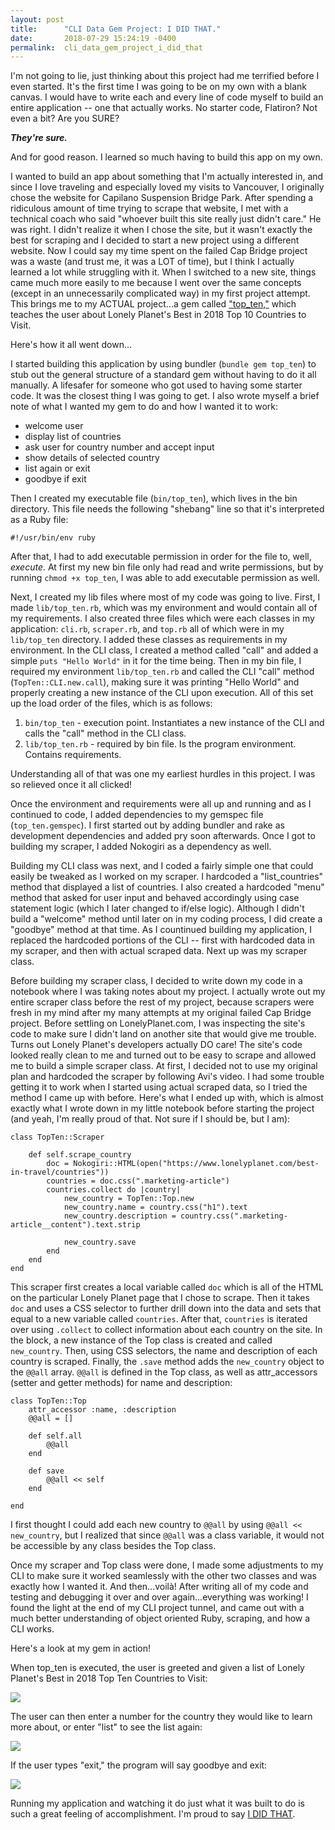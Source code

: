```yaml
---
layout: post
title:      "CLI Data Gem Project: I DID THAT."
date:       2018-07-29 15:24:19 -0400
permalink:  cli_data_gem_project_i_did_that
---
```



I'm not going to lie, just thinking about this project had me terrified before I even started. It's the first time I was going to be on my own with a blank canvas. I would have to write each and every line of code myself to build an entire application -- one that actually works. No starter code, Flatiron? Not even a bit? Are you SURE?

***They're sure.***

And for good reason. I learned so much having to build this app on my own. 


I wanted to build an app about something that I'm actually interested in, and since I love traveling and especially loved my  visits to Vancouver, I originally chose the website for Capilano Suspension Bridge Park. After spending a ridiculous amount of time trying to scrape that website, I met with a technical coach who said "whoever built this site really just didn't care." He was right. I didn't realize it when I chose the site, but it wasn't exactly the best for scraping and I decided to start a new project using a different website. Now I could say my time spent on the failed Cap Bridge project was a waste (and trust me, it was a LOT of time), but I think I actually learned a lot while struggling with it. When I switched to a new site, things came much more easily to me because I went over the same concepts (except in an unnecessarily complicated way) in my first project attempt. This brings me to my ACTUAL project...a gem called ["top_ten,"](https://github.com/alavia/top_ten) which teaches the user about Lonely Planet's Best in 2018 Top 10 Countries to Visit. 

Here's how it all went down...

I started building this application by using bundler (```bundle gem top_ten```) to stub out the general structure of a standard gem without having to do it all manually. A lifesafer for someone who got used to having some starter code. It was the closest thing I was going to get. I also wrote myself a brief note of what I wanted my gem to do and how I wanted it to work:

* welcome user
* display list of countries
* ask user for country number and accept input
* show details of selected country
* list again or exit
* goodbye if exit

Then I created my executable file (```bin/top_ten```), which lives in the bin directory. This file needs the following "shebang" line so that it's interpreted as a Ruby file:

`#!/usr/bin/env ruby`

After that, I had to add executable permission in order for the file to, well, *execute*. At first my new bin file only had read and write permissions, but by running `chmod +x top_ten`, I was able to add executable permission as well.

Next, I created my lib files where most of my code was going to live. First, I made `lib/top_ten.rb`, which was my environment and would contain all of my requirements. I also created three files which were each classes in my application: `cli.rb`, `scraper.rb`, and `top.rb` all of which were in my `lib/top_ten` directory. I added these classes as requirements in my environment. In the CLI class, I created a method called "call" and added a simple `puts "Hello World"` in it for the time being. Then in my bin file, I required my environment `lib/top_ten.rb` and called the CLI "call" method (`TopTen::CLI.new.call`), making sure it was printing "Hello World" and properly creating a new instance of the CLI upon execution. All of this set up the load order of the files, which is as follows: 

1. `bin/top_ten` - execution point. Instantiates a new instance of the CLI and calls the "call" method in the CLI class.
2. `lib/top_ten.rb` - required by bin file. Is the program environment. Contains requirements.

Understanding all of that was one my earliest hurdles in this project. I was so relieved once it all clicked!

Once the environment and requirements were all up and running and as I continued to code, I added dependencies to my gemspec file (`top_ten.gemspec`). I first started out by adding bundler and rake as development dependencies and added pry soon afterwards. Once I got to building my scraper, I added Nokogiri as a dependency as well.

Building my CLI class was next, and I coded a fairly simple one that could easily be tweaked as I worked on my scraper. I hardcoded a "list_countries" method that displayed a list of countries. I also created a hardcoded "menu" method that asked for user input and behaved accordingly using case statement logic (which I later changed to if/else logic). Although I didn't build a "welcome" method until later on in my coding process, I did create a "goodbye" method at that time. As I countinued building my application, I replaced the hardcoded portions of the CLI -- first with hardcoded data in my scraper, and then with actual scraped data. Next up was my scraper class.

Before building my scraper class, I decided to write down my code in a notebook where I was taking notes about my project. I actually wrote out my entire scraper class before the rest of my project, because scrapers were fresh in my mind after my many attempts at my original failed Cap Bridge project. Before settling on LonelyPlanet.com, I was inspecting the site's code to make sure I didn't land on another site that would give me trouble. Turns out Lonely Planet's developers actually DO care! The site's code looked really clean to me and turned out to be easy to scrape and allowed me to build a simple scraper class. At first, I decided not to use my original plan and hardcoded the scraper by following Avi's video. I had some trouble getting it to work when I started using actual scraped data, so I tried the method I came up with before. Here's what I ended up with, which is almost exactly what I wrote down in my little notebook before starting the project (and yeah, I'm really proud of that. Not sure if I should be, but I am):


```
class TopTen::Scraper

    def self.scrape_country
        doc = Nokogiri::HTML(open("https://www.lonelyplanet.com/best-in-travel/countries"))
        countries = doc.css(".marketing-article")
        countries.collect do |country|
            new_country = TopTen::Top.new
            new_country.name = country.css("h1").text
            new_country.description = country.css(".marketing-article__content").text.strip

            new_country.save
        end
    end
end
```


This scraper first creates a local variable called `doc` which is all of the HTML on the particular Lonely Planet page that I chose to scrape. Then it takes `doc` and uses a CSS selector to further drill down into the data and sets that equal to a new variable called `countries`. After that, `countries` is iterated over using `.collect` to collect information about each country on the site. In the block, a new instance of the Top class is created and called `new_country`. Then, using CSS selectors, the name and description of each country is scraped. Finally, the `.save` method adds the `new_country` object to the `@@all` array. `@@all` is defined in the Top class, as well as attr_accessors (setter and getter methods) for name and description:


```
class TopTen::Top
    attr_accessor :name, :description
    @@all = []

    def self.all
        @@all
    end

    def save
        @@all << self
    end
		
end
```

I first thought I could add each new country to `@@all` by using `@@all << new_country`, but I realized that since `@@all` was a class variable, it would not be accessible by any class besides the Top class.

Once my scraper and Top class were done, I made some adjustments to my CLI to make sure it worked seamlessly with the other two classes and was exactly how I wanted it. And then...voilà! After writing all of my code and testing and debugging it over and over again...everything was working! I found the light at the end of my CLI project tunnel, and came out with a much better understanding of object oriented Ruby, scraping, and how a CLI works. 

Here's a look at my gem in action!

When top_ten is executed, the user is greeted and given a list of Lonely Planet's Best in 2018 Top Ten Countries to Visit:

![](https://i.imgur.com/SCQXOuU.png)

The user can then enter a number for the country they would like to learn more about, or enter "list" to see the list again:

![](https://i.imgur.com/udnJTr8.png)

If the user types "exit," the program will say goodbye and exit:

![](https://i.imgur.com/Eib4hSg.png)



Running my application and watching it do just what it was built to do is such a great feeling of accomplishment. I'm proud to say [I DID THAT](https://github.com/alavia/top_ten).



